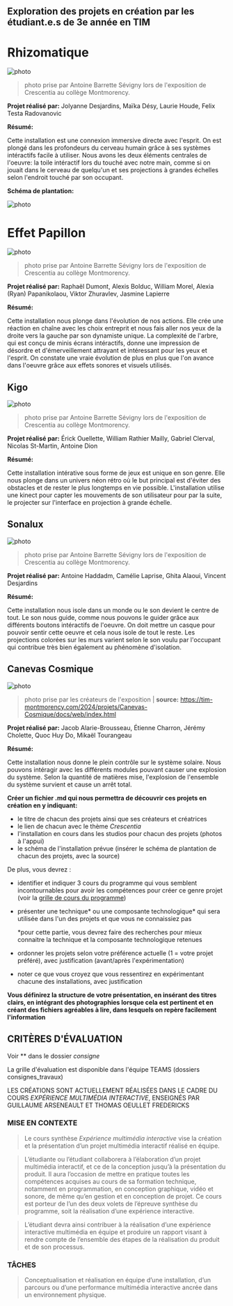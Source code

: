 
## Exploration des projets en création par les étudiant.e.s de 3e année en TIM

# Rhizomatique

![photo](media/rhizomatique.jpg)

> photo prise par Antoine Barrette Sévigny lors de l'exposition de Crescentia au collège Montmorency.

**Projet réalisé par:** Jolyanne Desjardins, Maïka Désy, Laurie Houde, Felix Testa Radovanovic

**Résumé:**

Cette installation est une connexion immersive directe avec l'esprit. On est plongé dans les profondeurs du cerveau humain grâce à ses systèmes intéractifs facile à utiliser. Nous avons les deux éléments centrales de l'oeuvre: la toile intéractif lors du touché avec notre main, comme si on jouait dans le cerveau de quelqu'un et ses projections à grandes échelles selon l'endroit touché par son occupant.

**Schéma de plantation:** 

![photo](media/rhizomatique_schema.png)

# Effet Papillon

![photo](media/effet_papillon.jpg)

> photo prise par Antoine Barrette Sévigny lors de l'exposition de Crescentia au collège Montmorency.

 **Projet réalisé par:** Raphaël Dumont, Alexis Bolduc, William Morel, Alexia (Ryan) Papanikolaou, Viktor Zhuravlev, Jasmine Lapierre

**Résumé:**

Cette installation nous plonge dans l'évolution de nos actions. Elle crée une réaction en chaîne avec les choix entreprit et nous fais aller nos yeux de la droite vers la gauche par son dynamiste unique. La complexité de l'arbre, qui est conçu de minis écrans intéractifs, donne une impression de désordre et d'émerveillement attrayant et intéressant pour les yeux et l'esprit. On constate une vraie évolution de plus en plus que l'on avance dans l'oeuvre grâce aux effets sonores et visuels utilisés. 

## Kigo

![photo](media/kigo.jpg)

> photo prise par Antoine Barrette Sévigny lors de l'exposition de Crescentia au collège Montmorency.

**Projet réalisé par:** Érick Ouellette, William Rathier Mailly, Gabriel Clerval, Nicolas St-Martin, Antoine Dion

**Résumé:**

Cette installation intérative sous forme de jeux est unique en son genre. Elle nous plonge dans un univers néon rétro où le but principal est d'éviter des obstacles et de rester le plus longtemps en vie possible. L'installation utilise une kinect pour capter les mouvements de son utilisateur pour par la suite, le projecter sur l'interface en projection à grande échelle.

## Sonalux

![photo](media/sonalux.jpg)

> photo prise par Antoine Barrette Sévigny lors de l'exposition de Crescentia au collège Montmorency.

**Projet réalisé par:** Antoine Haddadm, Camélie Laprise, Ghita Alaoui, Vincent Desjardins

**Résumé:**

Cette installation nous isole dans un monde ou le son devient le centre de tout. Le son nous guide, comme nous pouvons le guider grâce aux différents boutons intéractifs de l'oeuvre. On doit mettre un casque pour pouvoir sentir cette oeuvre et cela nous isole de tout le reste. Les projections colorées sur les murs varient selon le son voulu par l'occupant qui contribue très bien également au phénomène d'isolation.

## Canevas Cosmique

![photo](media/canevas_cosmique.jpg)

> photo prise par les créateurs de l'exposition | **source:** https://tim-montmorency.com/2024/projets/Canevas-Cosmique/docs/web/index.html

**Projet réalisé par:** Jacob Alarie-Brousseau, Étienne Charron, Jérémy Cholette, Quoc Huy Do, Mikaël Tourangeau

**Résumé:**

Cette installation nous donne le plein contrôle sur le système solaire. Nous pouvons intéragir avec les différents modules pouvant causer une explosion du système. Selon la quantité de matières mise, l'explosion de l'ensemble du système survient et cause un arrêt total.





**Créer un fichier .md qui nous permettra de découvrir ces projets en création en y indiquant:**
- le titre de chacun des projets ainsi que ses créateurs et créatrices
- le lien de chacun avec le thème *Crescentia*
- l'installation en cours dans les studios pour chacun des projets (photos à l'appui)
- le schéma de l'installation prévue (insérer le schéma de plantation de chacun des projets, avec la source)

De plus, vous devrez :
- identifier et indiquer 3 cours du programme qui vous semblent incontournables pour avoir les compétences pour créer ce genre projet (voir la [grille de cours du programme](https://www.cmontmorency.qc.ca/programmes/nos-programmes-detudes/techniques/techniques-dintegration-multimedia/grille-de-cours/))
- présenter une technique* ou une composante technologique* qui sera utilisée dans l'un des projets et que vous ne connaissiez pas
  
    *pour cette partie, vous devrez faire des recherches pour mieux connaitre la technique et la composante technologique retenues
- ordonner les projets selon votre préférence actuelle (1 = votre projet préféré), avec justification (avant/après l'expérimentation)
- noter ce que vous croyez que vous ressentirez en expérimentant chacune des installations, avec justification

**Vous définirez la structure de votre présentation, en insérant des titres clairs, en intégrant des photographies lorsque cela est pertinent et en créant des fichiers agréables à lire, dans lesquels on repère facilement l'information**

## CRITÈRES D'ÉVALUATION 
Voir ** dans le dossier *consigne* 

La grille d'évaluation est disponible dans l'équipe TEAMS (dossiers consignes_travaux)


LES CRÉATIONS SONT ACTUELLEMENT RÉALISÉES DANS LE CADRE DU COURS *EXPÉRIENCE MULTIMÉDIA INTERACTIVE*, ENSEIGNÉS PAR GUILLAUME ARSENEAULT ET THOMAS OEULLET FREDERICKS

### MISE EN CONTEXTE
> Le cours synthèse *Expérience multimédia interactive* vise la création et la présentation d’un projet multimédia interactif réalisé en équipe.

> L’étudiante ou l’étudiant collaborera à l’élaboration d’un projet multimédia interactif, et ce de la conception jusqu’à la présentation du produit. Il aura l’occasion de mettre en pratique toutes les compétences acquises au cours de sa formation technique, notamment en programmation, en conception graphique, vidéo et sonore, de même qu’en gestion et en conception de projet. Ce cours est porteur de l’un des deux volets de l’épreuve synthèse du programme, soit la réalisation d’une expérience interactive.

> L’étudiant devra ainsi contribuer à la réalisation d’une expérience interactive multimédia en équipe et produire un rapport visant à rendre compte de l’ensemble des étapes de la réalisation du produit et de son processus.

### TÂCHES
> Conceptualisation et réalisation en équipe d’une installation, d’un parcours ou d’une performance multimédia interactive ancrée dans un environnement physique.

